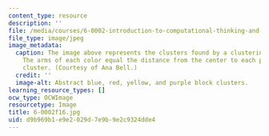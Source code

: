 ```yaml
---
content_type: resource
description: ''
file: /media/courses/6-0002-introduction-to-computational-thinking-and-data-science-fall-2016/d9b969b1e9e2029d7e9b9e2c9324dde4_6-0002f16.jpg
file_type: image/jpeg
image_metadata:
  caption: The image above represents the clusters found by a clustering algorithm.
    The arms of each color equal the distance from the center to each point in the
    cluster. (Courtesy of Ana Bell.)
  credit: ''
  image-alt: Abstract blue, red, yellow, and purple block clusters.
learning_resource_types: []
ocw_type: OCWImage
resourcetype: Image
title: 6-0002f16.jpg
uid: d9b969b1-e9e2-029d-7e9b-9e2c9324dde4
---
```

